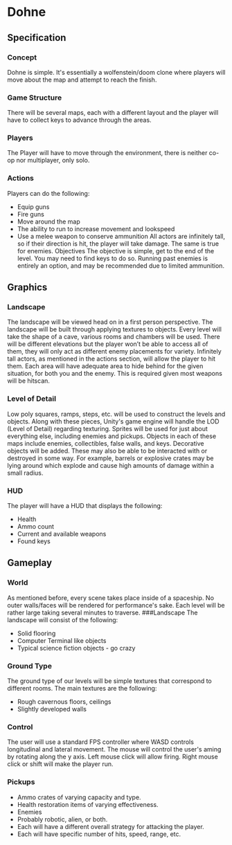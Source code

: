 # Dohne

## Specification
### Concept
Dohne is simple. It's essentially a wolfenstein/doom clone where players will move about the map and attempt to reach the finish.
### Game Structure
There will be several maps, each with a different layout and the player will have to collect keys to advance through the areas.
### Players
The Player will have to move through the environment, there is neither co-op nor multiplayer, only solo.
### Actions
Players can do the following:
* Equip guns
* Fire guns
* Move around the map
* The ability to run to increase movement and lookspeed
* Use a melee weapon to conserve ammunition
All actors are infinitely tall, so if their direction is hit, the player will take damage. The same is true for enemies.
Objectives
The objective is simple, get to the end of the level. You may need to find keys to do so. Running past enemies is entirely an option, and may be recommended due to limited ammunition.

## Graphics
### Landscape
The landscape will be viewed head on in a first person perspective. The landscape will be built through applying textures to objects. Every level will take the shape of a cave, various rooms and chambers will be used. There will be different elevations but the player won’t be able to access all of them, they will only act as different enemy placements for variety. Infinitely tall actors, as mentioned in the actions section, will allow the player to hit them. Each area will have adequate area to hide behind for the given situation, for both you and the enemy. This is required given most weapons will be hitscan.
### Level of Detail
Low poly squares, ramps, steps, etc. will be used to construct the levels and objects. Along with these pieces, Unity's game engine will handle the LOD (Level of Detail) regarding texturing. Sprites will be used for just about everything else, including enemies and pickups. Objects in each of these maps include enemies, collectibles, false walls, and keys. Decorative objects will be added. These may also be able to be interacted with or destroyed in some way. For example, barrels or explosive crates may be lying around which explode and cause high amounts of damage within a small radius.
### HUD
The player will have a HUD that displays the following:
* Health
* Ammo count
* Current and available weapons
* Found keys

## Gameplay
### World
As mentioned before, every scene takes place inside of a spaceship. No outer walls/faces will be rendered for performance's sake.
Each level will be rather large taking several minutes to traverse.
###Landscape
The landscape will consist of the following:
* Solid flooring
* Computer Terminal like objects
* Typical science fiction objects - go crazy 
### Ground Type
The ground type of our levels will be simple textures that correspond to different rooms. The main textures are the following:
* Rough cavernous floors, ceilings
* Slightly developed walls
### Control
The user will use a standard FPS controller where WASD controls longitudinal and lateral movement. The mouse will control the user's aming by rotating along the y axis. Left mouse click will allow firing. Right mouse click or shift will make the player run.
### Pickups
* Ammo crates of varying capacity and type.
* Health restoration items of varying effectiveness.
* Enemies
* Probably robotic, alien, or both.
* Each will have a different overall strategy for attacking the player.
* Each will have specific number of hits, speed, range, etc.


